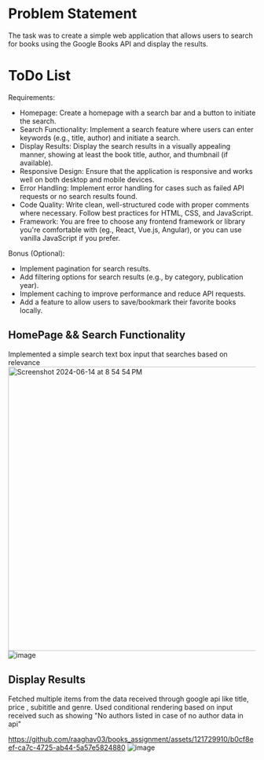 # Problem Statement
The task was to create a simple web application that allows users to search for books using the Google Books API and display the results.


# ToDo List
Requirements:
- Homepage: Create a homepage with a search bar and a button to initiate the search.
- Search Functionality: Implement a search feature where users can enter keywords (e.g., title, author) and initiate a search.
- Display Results: Display the search results in a visually appealing manner, showing at least the book title, author, and thumbnail (if available).
- Responsive Design: Ensure that the application is responsive and works well on both desktop and mobile devices.
- Error Handling: Implement error handling for cases such as failed API requests or no search results found.
- Code Quality: Write clean, well-structured code with proper comments where necessary. Follow best practices for HTML, CSS, and JavaScript.
- Framework: You are free to choose any frontend framework or library you're comfortable with (eg., React, Vue.js, Angular), or you can use vanilla JavaScript if you prefer.


Bonus (Optional):
- Implement pagination for search results.
- Add filtering options for search results (e.g., by category, publication year).
- Implement caching to improve performance and reduce API requests.
- Add a feature to allow users to save/bookmark their favorite books locally.


## HomePage && Search Functionality

Implemented a simple search text box input that searches based on relevance
<img width="578" alt="Screenshot 2024-06-14 at 8 54 54 PM" src="https://github.com/raaghav03/books_assignment/assets/121729910/67cbb2c2-4f98-4956-98c3-1e8422200854">
![image](https://github.com/raaghav03/books_assignment/assets/121729910/30a0b9d7-2e4f-4e69-a968-379190099b23)


## Display Results
Fetched multiple items from the data received through google api like title, price , subititle and genre. Used conditional rendering based on input received such as showing "No authors listed in case of no author data in api"

https://github.com/raaghav03/books_assignment/assets/121729910/b0cf8eef-ca7c-4725-ab44-5a57e5824880
![image](https://github.com/raaghav03/books_assignment/assets/121729910/79daa1ed-9601-4bee-8b33-04bb65c872eb)







